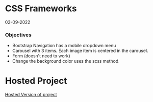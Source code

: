 # CSS Frameworks 
02-09-2022
 ### Objectives
* Bootstrap Navigation has a mobile dropdown menu
* Carousel with 3 items. Each image item is centered in the carousel.
* Form (doesn't need to work)
* Change the background color uses the scss method.

# Hosted Project
[Hosted Version of project](https://jasmint01.github.io/CSS-Frameworks/)
